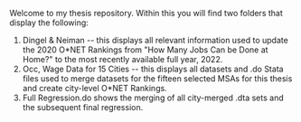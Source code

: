 Welcome to my thesis repository. Within this you will find two folders that display the following:
1. Dingel & Neiman -- this displays all relevant information used to update the 2020 O*NET Rankings from "How Many Jobs Can be Done at Home?" to the most recently available full year, 2022.
2. Occ, Wage Data for 15 Cities -- this displays all datasets and .do Stata files used to merge datasets for the fifteen selected MSAs for this thesis and create city-level O*NET Rankings.
3. Full Regression.do shows the merging of all city-merged .dta sets and the subsequent final regression. 
